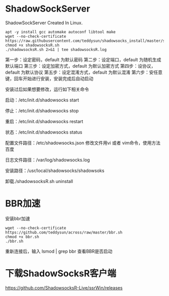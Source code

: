 # ShadowSockServer
ShadowSockServer Created In Linux.

```
apt -y install gcc automake autoconf libtool make
wget --no-check-certificate https://raw.githubusercontent.com/teddysun/shadowsocks_install/master/shadowsocksR.sh
chmod +x shadowsocksR.sh
./shadowsocksR.sh 2>&1 | tee shadowsocksR.log
```

第一步：设定密码，default 为默认密码
第二步：设定端口，default 为随机生成默认端口
第三步：设定加密方式，default 为默认加密方式
第四步：设协议，default 为默认协议
第五步：设定混淆方式，default 为默认混淆
第六步：安任意键，回车开始进行安装，安装完成后自动启动

安装过后如果想要修改，运行如下相关命令

启动：/etc/init.d/shadowsocks start

停止：/etc/init.d/shadowsocks stop

重启：/etc/init.d/shadowsocks restart

状态：/etc/init.d/shadowsocks status

配置文件路径：/etc/shadowsocks.json 修改文件用vi 或者 vim命令，使用方法百度

日志文件路径：/var/log/shadowsocks.log

安装路径：/usr/local/shadowsocks/shadowsoks

卸载./shadowsocksR.sh uninstall

# BBR加速
安装bbr加速
```
wget --no-check-certificate https://github.com/teddysun/across/raw/master/bbr.sh
chmod +x bbr.sh
./bbr.sh
```
重新连接后，输入 lsmod | grep bbr 查看BBR是否启动

# 下载ShadowSocksR客户端
https://github.com/ShadowsocksR-Live/ssrWin/releases
